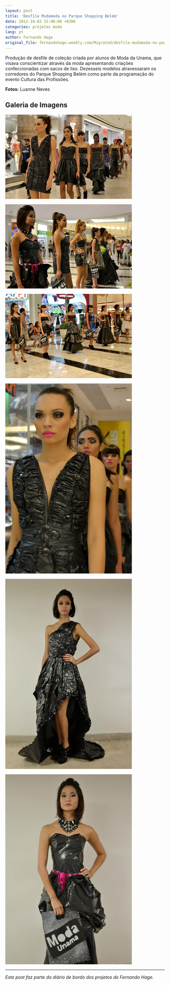 ```yaml
---
layout: post
title: 'Desfile Mudamoda no Parque Shopping Belém'
date: 2012-10-02 15:00:00 +0200
categories: projetos moda
lang: pt
author: Fernando Hage
original_file: fernandohage.weebly.com/Migrated/desfile-mudamoda-no-parque-shopping-belem.html
---
```


Produção de desfile de coleção criada por alunos de Moda da Unama, que visava conscientizar através da moda apresentando criações confeccionadas com sacos de lixo. Dezesseis modelos atravessaram os corredores do Parque Shopping Belém como parte da programação do evento Cultura das Profissões.

**Fotos:** Luanne Neves

## Galeria de Imagens

![Desfile Mudamoda no Parque Shopping Belém](/assets/images/desfile-mudamoda-no-parque-shopping-belem-01.jpg)

![Desfile Mudamoda no Parque Shopping Belém](/assets/images/desfile-mudamoda-no-parque-shopping-belem-02.jpg)

![Desfile Mudamoda no Parque Shopping Belém](/assets/images/desfile-mudamoda-no-parque-shopping-belem-03.jpg)

![Desfile Mudamoda no Parque Shopping Belém](/assets/images/desfile-mudamoda-no-parque-shopping-belem-04.jpg)

![Desfile Mudamoda no Parque Shopping Belém](/assets/images/desfile-mudamoda-no-parque-shopping-belem-05.jpg)

![Desfile Mudamoda no Parque Shopping Belém](/assets/images/desfile-mudamoda-no-parque-shopping-belem-06.jpg)

---

*Este post faz parte do diário de bordo dos projetos de Fernando Hage.*
